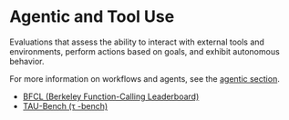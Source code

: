 # Agentic and Tool Use

Evaluations that assess the ability to interact with external tools and environments, perform actions based on goals, and exhibit autonomous behavior. 

For more information on workflows and agents, see the [agentic section](../../applications/agents/).

- [BFCL (Berkeley Function-Calling Leaderboard)](bfcl.md)
- [TAU-Bench (τ -bench)](taubench.md)